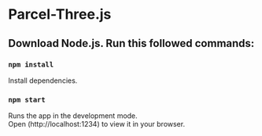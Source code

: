 # Parcel-Three.js

## Download Node.js. Run this followed commands:

### `npm install`

Install dependencies.

### `npm start`

Runs the app in the development mode. \
Open (http://localhost:1234) to view it in your browser.


